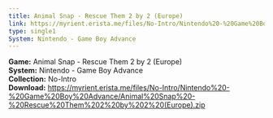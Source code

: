 ```yaml
---
title: Animal Snap - Rescue Them 2 by 2 (Europe)
link: https://myrient.erista.me/files/No-Intro/Nintendo%20-%20Game%20Boy%20Advance/Animal%20Snap%20-%20Rescue%20Them%202%20by%202%20(Europe).zip
type: single1
System: Nintendo - Game Boy Advance
---
```

<b>Game:</b> Animal Snap - Rescue Them 2 by 2 (Europe)<br>
<b>System:</b> Nintendo - Game Boy Advance<br>
<b>Collection:</b> No-Intro<br>
<b>Download:</b> https://myrient.erista.me/files/No-Intro/Nintendo%20-%20Game%20Boy%20Advance/Animal%20Snap%20-%20Rescue%20Them%202%20by%202%20(Europe).zip
